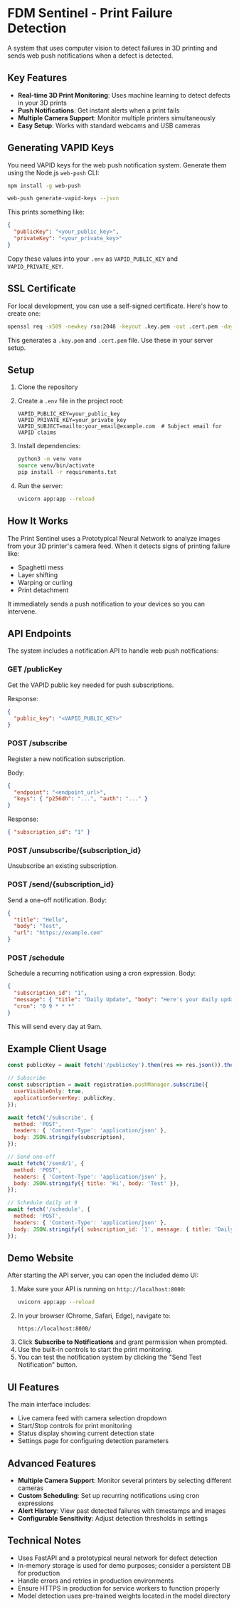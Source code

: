 # FDM Sentinel - Print Failure Detection

A system that uses computer vision to detect failures in 3D printing and sends web push notifications when a defect is detected.

## Key Features

- **Real-time 3D Print Monitoring**: Uses machine learning to detect defects in your 3D prints
- **Push Notifications**: Get instant alerts when a print fails
- **Multiple Camera Support**: Monitor multiple printers simultaneously
- **Easy Setup**: Works with standard webcams and USB cameras

## Generating VAPID Keys
You need VAPID keys for the web push notification system. Generate them using the Node.js `web-push` CLI:
```bash
npm install -g web-push

web-push generate-vapid-keys --json
```
This prints something like:
```json
{
  "publicKey": "<your_public_key>",
  "privateKey": "<your_private_key>"
}
```
Copy these values into your `.env` as `VAPID_PUBLIC_KEY` and `VAPID_PRIVATE_KEY`.

## SSL Certificate
For local development, you can use a self-signed certificate. Here's how to create one:
```bash
openssl req -x509 -newkey rsa:2048 -keyout .key.pem -out .cert.pem -days 365 -nodes
```
This generates a `.key.pem` and `.cert.pem` file. Use these in your server setup.

## Setup

1. Clone the repository

2. Create a `.env` file in the project root:
   ```env
   VAPID_PUBLIC_KEY=your_public_key
   VAPID_PRIVATE_KEY=your_private_key
   VAPID_SUBJECT=mailto:your_email@example.com  # Subject email for VAPID claims
   ```

3. Install dependencies:
   ```bash
   python3 -m venv venv
   source venv/bin/activate
   pip install -r requirements.txt
   ```

4. Run the server:
   ```bash
   uvicorn app:app --reload
   ```

## How It Works

The Print Sentinel uses a Prototypical Neural Network to analyze images from your 3D printer's camera feed. When it detects signs of printing failure like:
- Spaghetti mess
- Layer shifting
- Warping or curling
- Print detachment

It immediately sends a push notification to your devices so you can intervene.

## API Endpoints

The system includes a notification API to handle web push notifications:

### GET /publicKey

Get the VAPID public key needed for push subscriptions.

Response:
```json
{
  "public_key": "<VAPID_PUBLIC_KEY>"
}
```

### POST /subscribe

Register a new notification subscription.

Body:
```json
{
  "endpoint": "<endpoint_url>",
  "keys": { "p256dh": "...", "auth": "..." }
}
```
Response:
```json
{ "subscription_id": "1" }
```

### POST /unsubscribe/{subscription_id}

Unsubscribe an existing subscription.

### POST /send/{subscription_id}

Send a one-off notification. Body:
```json
{
  "title": "Hello",
  "body": "Test",
  "url": "https://example.com"
}
```

### POST /schedule

Schedule a recurring notification using a cron expression. Body:
```json
{
  "subscription_id": "1",
  "message": { "title": "Daily Update", "body": "Here's your daily update!", "url": "https://example.com" },
  "cron": "0 9 * * *"
}
```

This will send every day at 9am.

## Example Client Usage

```js
const publicKey = await fetch('/publicKey').then(res => res.json()).then(data => data.public_key);

// Subscribe
const subscription = await registration.pushManager.subscribe({
  userVisibleOnly: true,
  applicationServerKey: publicKey,
});

await fetch('/subscribe', {
  method: 'POST',
  headers: { 'Content-Type': 'application/json' },
  body: JSON.stringify(subscription),
});

// Send one-off
await fetch('/send/1', {
  method: 'POST',
  headers: { 'Content-Type': 'application/json' },
  body: JSON.stringify({ title: 'Hi', body: 'Test' }),
});

// Schedule daily at 9
await fetch('/schedule', {
  method: 'POST',
  headers: { 'Content-Type': 'application/json' },
  body: JSON.stringify({ subscription_id: '1', message: { title: 'Daily', body: 'Hello' }, cron: '0 9 * * *' }),
});
```

## Demo Website

After starting the API server, you can open the included demo UI:

1. Make sure your API is running on `http://localhost:8000`:
   ```bash
   uvicorn app:app --reload
   ```
2. In your browser (Chrome, Safari, Edge), navigate to:
   ```
   https://localhost:8000/
   ```
3. Click **Subscribe to Notifications** and grant permission when prompted.
4. Use the built-in controls to start the print monitoring.
5. You can test the notification system by clicking the "Send Test Notification" button.

## UI Features

The main interface includes:
- Live camera feed with camera selection dropdown
- Start/Stop controls for print monitoring
- Status display showing current detection state
- Settings page for configuring detection parameters

## Advanced Features

- **Multiple Camera Support**: Monitor several printers by selecting different cameras
- **Custom Scheduling**: Set up recurring notifications using cron expressions
- **Alert History**: View past detected failures with timestamps and images
- **Configurable Sensitivity**: Adjust detection thresholds in settings

## Technical Notes

- Uses FastAPI and a prototypical neural network for defect detection
- In-memory storage is used for demo purposes; consider a persistent DB for production
- Handle errors and retries in production environments
- Ensure HTTPS in production for service workers to function properly
- Model detection uses pre-trained weights located in the model directory

